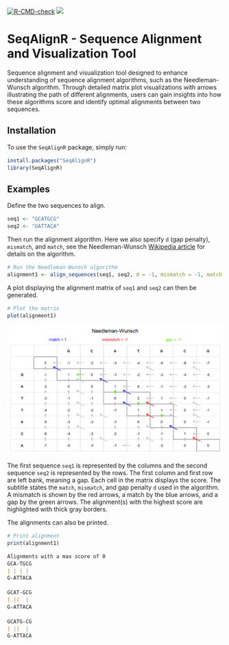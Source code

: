 
[![R-CMD-check](https://github.com/Leonnorblad/SeqAlignR/actions/workflows/R-CMD-check.yaml/badge.svg)](https://github.com/Leonnorblad/SeqAlignR/actions/workflows/R-CMD-check.yaml)
[![](https://cranlogs.r-pkg.org/badges/grand-total/SeqAlignR?color=brightgreen)](https://cran.r-project.org/package=SeqAlignR)


# SeqAlignR - Sequence Alignment and Visualization Tool
Sequence alignment and visualization tool designed to enhance understanding of sequence alignment algorithms, such as the Needleman-Wunsch algorithm. Through detailed matrix plot visualizations with arrows illustrating the path of different alignments, users can gain insights into how these algorithms score and identify optimal alignments between two sequences.

## Installation
To use the `SeqAlignR` package, simply run:
```R
install.packages("SeqAlignR")
library(SeqAlignR)
```

## Examples
Define the two sequences to align.
```R
seq1 <- "GCATGCG"
seq2 <- "GATTACA"
```

Then run the alignment algorithm. Here we also specify `d` (gap penalty), `mismatch`, and `match`, see the Needleman-Wunsch [Wikipedia article](https://en.wikipedia.org/wiki/Needleman%E2%80%93Wunsch_algorithm) for details on the algorithm.
```R
# Run the Needleman-Wunsch algorithm
alignment1 <- align_sequences(seq1, seq2, d = -1, mismatch = -1, match = 1, method="needleman")
```

A plot displaying the alignment matrix of `seq1` and `seq2` can then be generated.
```R
# Plot the matrix
plot(alignment1)
```

![png](/demo/alignment_demo.png)

The first sequence `seq1` is represented by the columns and the second sequence `seq2` is represented by the rows. The first column and first row are left bank, meaning a gap. Each cell in the matrix displays the score. The subtitle states the `match`, `mismatch`, and gap penalty `d` used in the algorithm. A mismatch is shown by the red arrows, a match by the blue arrows, and a gap by the green arrows. The alignment(s) with the highest score are highlighted with thick gray borders.

The alignments can also be printed.
```R
# Print alignment
print(alignment1)
```

```markdown
Alignments with a max score of 0
GCA-TGCG 
| | | |  
G-ATTACA

GCAT-GCG 
| ||  |  
G-ATTACA

GCATG-CG 
| ||  |  
G-ATTACA
```


